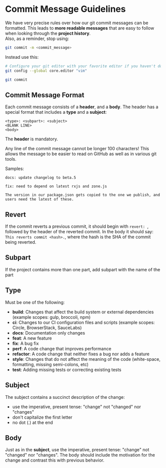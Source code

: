 # Commit Message Guidelines

We have very precise rules over how our git commit messages can be formatted. This leads to **more
readable messages** that are easy to follow when looking through the **project history**.  
Also, as a reminder, stop using:
```bash
git commit -m <commit_message>
```
Instead use this:
```bash
# Configure your git editor with your favorite editor if you haven't done it yet
git config --global core.editor "vim"

git commit
```

## Commit Message Format
Each commit message consists of a **header**, and a **body**.  The header has a special format that includes a **type** and a **subject**:

```
<type>: <subpart>: <subject>
<BLANK LINE>
<body>
```

The **header** is mandatory.

Any line of the commit message cannot be longer 100 characters! This allows the message to be easier
to read on GitHub as well as in various git tools.


Samples: 
```
docs: update changelog to beta.5
```
```
fix: need to depend on latest rxjs and zone.js

The version in our package.json gets copied to the one we publish, and users need the latest of these.
```

## Revert
If the commit reverts a previous commit, it should begin with `revert: `, followed by the header of the reverted commit. In the body it should say: `This reverts commit <hash>.`, where the hash is the SHA of the commit being reverted.

## Subpart

If the project contains more than one part, add subpart with the name of the part

## Type
Must be one of the following:

* **build**: Changes that affect the build system or external dependencies (example scopes: gulp, broccoli, npm)
* **ci**: Changes to our CI configuration files and scripts (example scopes: Circle, BrowserStack, SauceLabs)
* **docs**: Documentation only changes
* **feat**: A new feature
* **fix**: A bug fix
* **perf**: A code change that improves performance
* **refactor**: A code change that neither fixes a bug nor adds a feature
* **style**: Changes that do not affect the meaning of the code (white-space, formatting, missing semi-colons, etc)
* **test**: Adding missing tests or correcting existing tests

## Subject
The subject contains a succinct description of the change:

* use the imperative, present tense: "change" not "changed" nor "changes"
* don't capitalize the first letter
* no dot (.) at the end

## Body
Just as in the **subject**, use the imperative, present tense: "change" not "changed" nor "changes".
The body should include the motivation for the change and contrast this with previous behavior.
